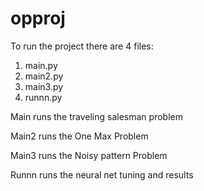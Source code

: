 # opproj
To run the project there are 4 files:
  1. main.py
  2. main2.py
  3. main3.py
  4. runnn.py

Main runs the traveling salesman problem

Main2 runs the One Max Problem

Main3 runs the Noisy pattern Problem

Runnn runs the neural net tuning and results 
